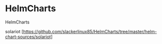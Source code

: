# HelmCharts
HelmCharts

solariot [https://github.com/slackerlinux85/HelmCharts/tree/master/helm-chart-sources/solariot]
